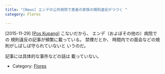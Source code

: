 ```yaml
---
title: "[News] エンデの公共病院で患者の家族の規則違反がつづく "
category: Flores

---
```


[2015-11-29] [[Pos Kupang]](http://bit.ly/1XAdMUU)  こないだから、
エンデ（およぼその他の）病院での
規則違反の記事が頻繁に載っている。
禁煙だとか、
時間内での面会などの規則がしばしば守られていないと
いうのだ。

 記事には具体的な事件などの話は
載っていない。

- Category: [Flores](/categories.html#Flores)

